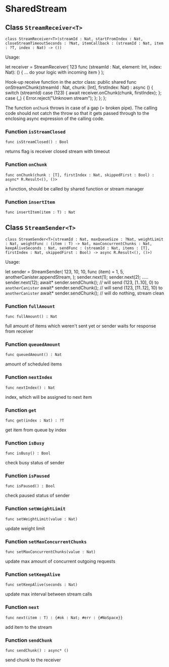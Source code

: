 # SharedStream

## Class `StreamReceiver<T>`

``` motoko
class StreamReceiver<T>(streamId : Nat, startFromIndex : Nat, closeStreamTimeoutSeconds : ?Nat, itemCallback : (streamId : Nat, item : ?T, index : Nat) -> ())
```

Usage:

let receiver = StreamReceiver<Int>(
  123
  func (streamId : Nat, element: Int, index: Nat): () {
    ... do your logic with incoming item
  }
);

Hook-up receive function in the actor class:
public shared func onStreamChunk(streamId : Nat, chunk: [Int], firstIndex: Nat) : async () {
  switch (streamId) case (123) { await receiver.onChunk(chunk, firstIndex); }; case (_) { Error.reject("Unknown stream"); }; };
};

The function `onChunk` throws in case of a gap (= broken pipe). The
calling code should not catch the throw so that it gets passed through to
the enclosing async expression of the calling code.

### Function `isStreamClosed`
``` motoko
func isStreamClosed() : Bool
```

returns flag is receiver closed stream with timeout


### Function `onChunk`
``` motoko
func onChunk(chunk : [T], firstIndex : Nat, skippedFirst : Bool) : async* R.Result<(), ()>
```

a function, should be called by shared function or stream manager


### Function `insertItem`
``` motoko
func insertItem(item : T) : Nat
```


## Class `StreamSender<T>`

``` motoko
class StreamSender<T>(streamId : Nat, maxQueueSize : ?Nat, weightLimit : Nat, weightFunc : (item : T) -> Nat, maxConcurrentChunks : Nat, keepAliveSeconds : Nat, sendFunc : (streamId : Nat, items : [T], firstIndex : Nat, skippedFirst : Bool) -> async R.Result<(), ()>)
```

Usage:

let sender = StreamSender<Int>(
  123,
  10,
  10,
  func (item) = 1,
  5,
  anotherCanister.appendStream,
);
sender.next(1);
sender.next(2);
.....
sender.next(12);
await* sender.sendChunk(); // will send (123, [1..10], 0) to `anotherCanister`
await* sender.sendChunk(); // will send (123, [11..12], 10) to `anotherCanister`
await* sender.sendChunk(); // will do nothing, stream clean

### Function `fullAmount`
``` motoko
func fullAmount() : Nat
```

full amount of items which weren't sent yet or sender waits for response from receiver


### Function `queuedAmount`
``` motoko
func queuedAmount() : Nat
```

amount of scheduled items


### Function `nextIndex`
``` motoko
func nextIndex() : Nat
```

index, which will be assigned to next item


### Function `get`
``` motoko
func get(index : Nat) : ?T
```

get item from queue by index


### Function `isBusy`
``` motoko
func isBusy() : Bool
```

check busy status of sender


### Function `isPaused`
``` motoko
func isPaused() : Bool
```

check paused status of sender


### Function `setWeightLimit`
``` motoko
func setWeightLimit(value : Nat)
```

update weight limit


### Function `setMaxConcurrentChunks`
``` motoko
func setMaxConcurrentChunks(value : Nat)
```

update max amount of concurrent outgoing requests


### Function `setKeepAlive`
``` motoko
func setKeepAlive(seconds : Nat)
```

update max interval between stream calls


### Function `next`
``` motoko
func next(item : T) : {#ok : Nat; #err : {#NoSpace}}
```

add item to the stream


### Function `sendChunk`
``` motoko
func sendChunk() : async* ()
```

send chunk to the receiver
